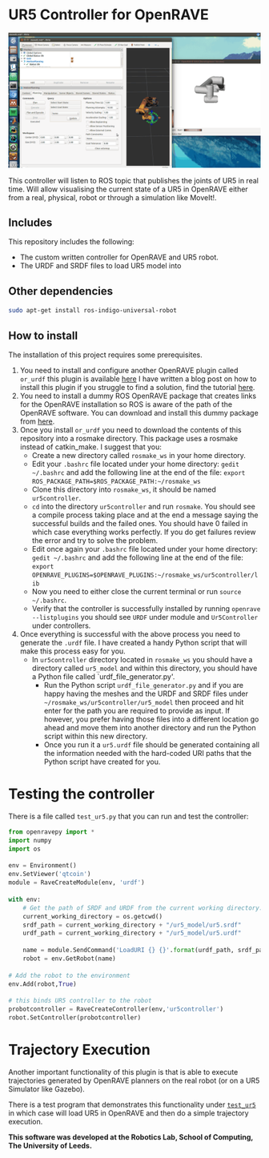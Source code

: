 # UR5 Controller for OpenRAVE

![Plugin Demo](repo_assets/demo.gif "Plugin Demo")

This controller will listen to ROS topic that publishes the joints of UR5 in real time. Will allow visualising the current state
of a UR5 in OpenRAVE either from a real, physical, robot or through a simulation like MoveIt!.

## Includes
This repository includes the following:
- The custom written controller for OpenRAVE and UR5 robot.
- The URDF and SRDF files to load UR5 model into

## Other dependencies
```bash
sudo apt-get install ros-indigo-universal-robot
```

## How to install
The installation of this project requires some prerequisites.

1. You need to install and configure another OpenRAVE plugin called `or_urdf` this plugin is available [here](https://github.com/personalrobotics/or_urdf)
I have written a blog post on how to install this plugin if you struggle to find a solution, find the tutorial [here](http://computingstories.com/robotics%20stories/installing-or_urdf-openrave-plugin.html).
2. You need to install a dummy ROS OpenRAVE package that creates links for the OpenRAVE installation so ROS is aware of the
path of the OpenRAVE software. You can download and install this dummy package from [here](https://github.com/papallas/ros_openrave).
3. Once you install `or_urdf` you need to download the contents of this repository into a rosmake directory. This package uses a
rosmake instead of catkin_make. I suggest that you:
   - Create a new directory called `rosmake_ws` in your home directory.
   - Edit your `.bashrc` file located under your home directory: `gedit ~/.bashrc` and add the following line at the end of the file: `export ROS_PACKAGE_PATH=$ROS_PACKAGE_PATH:~/rosmake_ws`
   - Clone this directory into `rosmake_ws`, it should be named `ur5controller`.
   - `cd` into the directory `ur5controller` and run `rosmake`. You should see a compile process taking place and at the end
   a message saying the successful builds and the failed ones. You should have 0 failed in which case everything works perfectly. If you do get failures review the error and try to solve the problem.
   - Edit once again your `.bashrc` file located under your home directory: `gedit ~/.bashrc` and add the following line at the end of the file: `export OPENRAVE_PLUGINS=$OPENRAVE_PLUGINS:~/rosmake_ws/ur5controller/lib`
   - Now you need to either close the current terminal or run `source ~/.bashrc`.
   - Verify that the controller is successfully installed by running `openrave --listplugins` you should see `URDF` under module and `Ur5Controller` under controllers.
4. Once everything is successful with the above process you need to generate the `.urdf` file. I have created a handy Python script that will make this process easy for you.
   - In `ur5controller` directory located in `rosmake_ws` you should have a directory called `ur5_model` and within this directory, you should have a Python file called `urdf_file_generator.py'.
     - Run the Python script `urdf_file_generator.py` and if you are happy having the meshes and the URDF and SRDF files under
     `~/rosmake_ws/ur5controller/ur5_model` then proceed and hit enter for the path you are required to provide as input. If however, you
     prefer having those files into a different location go ahead and move them into another directory and run the Python script
     within this new directory.
     - Once you run it a `ur5.urdf` file should be generated containing all the information needed with the hard-coded URI paths
     that the Python script have created for you.

# Testing the controller
There is a file called `test_ur5.py` that you can run and test the controller:

```python
from openravepy import *
import numpy
import os

env = Environment()
env.SetViewer('qtcoin')
module = RaveCreateModule(env, 'urdf')

with env:
    # Get the path of SRDF and URDF from the current working directory.
    current_working_directory = os.getcwd()
    srdf_path = current_working_directory + "/ur5_model/ur5.srdf"
    urdf_path = current_working_directory + "/ur5_model/ur5.urdf"

    name = module.SendCommand('LoadURI {} {}'.format(urdf_path, srdf_path))
    robot = env.GetRobot(name)

# Add the robot to the environment
env.Add(robot,True)

# this binds UR5 controller to the robot
probotcontroller = RaveCreateController(env,'ur5controller')
robot.SetController(probotcontroller)
```

# Trajectory Execution
Another important functionality of this plugin is that is able to execute trajectories generated by OpenRAVE planners on the real robot (or on a UR5 Simulator like Gazebo).

There is a test program that demonstrates this functionality under [`test_ur5`](test_ur5.py) in which case will load UR5 in OpenRAVE and then do a simple trajectory execution.

**This software was developed at the Robotics Lab, School of Computing, The University of Leeds.**

